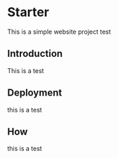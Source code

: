 # Starter

This is a simple website project test

## Introduction

This is a test

## Deployment

this is a test

## How

this is a test